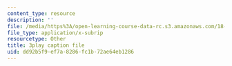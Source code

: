 ```yaml
---
content_type: resource
description: ''
file: /media/https%3A/open-learning-course-data-rc.s3.amazonaws.com/18-01sc-single-variable-calculus-fall-2010/dd92b5f9ef7a8286fc1b72ae64eb1286_aeQA5d3gZTI.srt
file_type: application/x-subrip
resourcetype: Other
title: 3play caption file
uid: dd92b5f9-ef7a-8286-fc1b-72ae64eb1286
---
```


